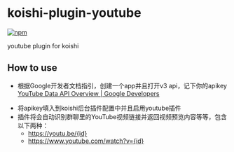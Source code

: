 # koishi-plugin-youtube

[![npm](https://img.shields.io/npm/v/koishi-plugin-youtube?style=flat-square)](https://www.npmjs.com/package/koishi-plugin-youtube)

youtube plugin for koishi

## How to use

* 根据Google开发者文档指引，创建一个app并且打开v3 api，记下你的apikey
  [YouTube Data API Overview  |  Google Developers](https://developers.google.com/youtube/v3/getting-started)

> 
* 将apikey填入到koishi后台插件配置中并且启用youtube插件
* 插件将会自动识别群聊里的YouTube视频链接并返回视频预览内容等等，包含以下两种：
  * https://youtu.be/{id}
  * https://www.youtube.com/watch?v={id}
